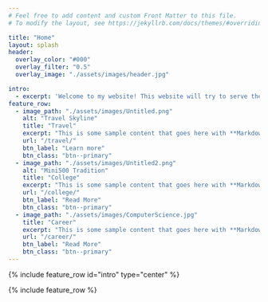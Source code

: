 ```yaml
---
# Feel free to add content and custom Front Matter to this file.
# To modify the layout, see https://jekyllrb.com/docs/themes/#overriding-theme-defaults

title: "Home"
layout: splash
header:
  overlay_color: "#000"
  overlay_filter: "0.5"
  overlay_image: "./assets/images/header.jpg"

intro: 
  - excerpt: 'Welcome to my website! This website will try to serve the function of my blog space for georgia tech'
feature_row:
  - image_path: "./assets/images/Untitled.png"
    alt: "Travel Skyline"
    title: "Travel"
    excerpt: "This is some sample content that goes here with **Markdown** formatting."
    url: "/travel/"
    btn_label: "Learn more"
    btn_class: "btn--primary"
  - image_path: "./assets/images/Untitled2.png"
    alt: "Mini500 Tradition"
    title: "College"
    excerpt: "This is some sample content that goes here with **Markdown** formatting."
    url: "/college/"
    btn_label: "Read More"
    btn_class: "btn--primary"
  - image_path: "./assets/images/ComputerScience.jpg"
    title: "Career"
    excerpt: "This is some sample content that goes here with **Markdown** formatting."
    url: "/career/"
    btn_label: "Read More"
    btn_class: "btn--primary"
---
```


{% include feature_row id="intro" type="center" %}

{% include feature_row %}